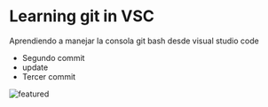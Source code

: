# Learning git in VSC

Aprendiendo a manejar la consola git bash desde visual studio code

- Segundo commit
- update
- Tercer commit

![featured](https://user-images.githubusercontent.com/45371372/196562861-c23466fc-69ea-4bfd-aa93-91f12f113b61.png)
